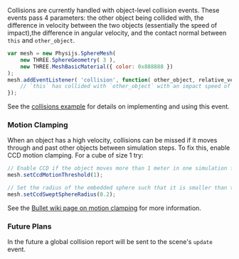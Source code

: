 Collisions are currently handled with object-level collision events. These events pass 4 parameters: the other object being collided with, the difference in velocity between the two objects (essentially the speed of impact),the difference in angular velocity, and the contact normal between `this` and `other_object`.

```javascript
var mesh = new Physijs.SphereMesh(
    new THREE.SphereGeometry( 3 ),
    new THREE.MeshBasicMaterial({ color: 0x888888 })
);
mesh.addEventListener( 'collision', function( other_object, relative_velocity, relative_rotation, contact_normal ) {
    // `this` has collided with `other_object` with an impact speed of `relative_velocity` and a rotational force of `relative_rotation` and at normal `contact_normal`
});
```

See the [collisions example](https://github.com/chandlerprall/Physijs/blob/master/examples/collisions.html) for details on implementing and using this event.

### Motion Clamping

When an object has a high velocity, collisions can be missed if it moves through and past other objects between simulation steps. To fix this, enable CCD motion clamping. For a cube of size 1 try:

```javascript
// Enable CCD if the object moves more than 1 meter in one simulation frame
mesh.setCcdMotionThreshold(1);

// Set the radius of the embedded sphere such that it is smaller than the object
mesh.setCcdSweptSphereRadius(0.2);
```

See the [Bullet wiki page on motion clamping] for more information.

### Future Plans

In the future a global collision report will be sent to the scene's `update` event.


[Bullet wiki page on motion clamping]: http://www.bulletphysics.org/mediawiki-1.5.8/index.php/Anti_tunneling_by_Motion_Clamping